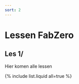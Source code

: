 ```yaml
---
sort: 2
---
```


# Lessen FabZero

## Les 1/




Hier komen alle lessen

{% include list.liquid all=true %}
